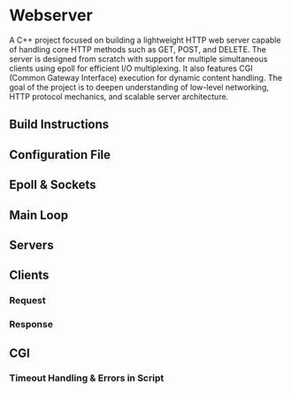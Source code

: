 # Webserver
A C++ project focused on building a lightweight HTTP web server capable of handling core HTTP methods such as GET, POST, and DELETE. The server is designed from scratch with support for multiple simultaneous clients using epoll for efficient I/O multiplexing. It also features CGI (Common Gateway Interface) execution for dynamic content handling. The goal of the project is to deepen understanding of low-level networking, HTTP protocol mechanics, and scalable server architecture.

## Build Instructions


## Configuration File

## Epoll & Sockets

## Main Loop

## Servers

## Clients

### Request

### Response

## CGI

### Timeout Handling & Errors in Script







